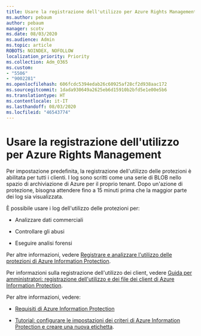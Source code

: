 ```yaml
---
title: Usare la registrazione dell'utilizzo per Azure Rights Management
ms.author: pebaum
author: pebaum
manager: scotv
ms.date: 08/03/2020
ms.audience: Admin
ms.topic: article
ROBOTS: NOINDEX, NOFOLLOW
localization_priority: Priority
ms.collection: Adm_O365
ms.custom:
- "5506"
- "9002281"
ms.openlocfilehash: 606fcdc5394edab26c60925af28cf2d938aac172
ms.sourcegitcommit: 1dada930649a2625eb6d15910b2bfd5e1e00e5b6
ms.translationtype: HT
ms.contentlocale: it-IT
ms.lasthandoff: 08/03/2020
ms.locfileid: "46543774"
---
```

# <a name="use-usage-logging-for-azure-rights-management"></a>Usare la registrazione dell'utilizzo per Azure Rights Management

Per impostazione predefinita, la registrazione dell'utilizzo delle protezioni è abilitata per tutti i clienti. I log sono scritti come una serie di BLOB nello spazio di archiviazione di Azure per il proprio tenant. Dopo un'azione di protezione, bisogna attendere fino a 15 minuti prima che la maggior parte dei log sia visualizzata.

È possibile usare i log dell'utilizzo delle protezioni per:

- Analizzare dati commerciali

- Controllare gli abusi

- Eseguire analisi forensi

Per altre informazioni, vedere [Registrare e analizzare l'utilizzo delle protezioni di Azure Information Protection](https://docs.microsoft.com/azure/information-protection/log-analyze-usage).

Per informazioni sulla registrazione dell'utilizzo dei client, vedere [Guida per amministratori: registrazione dell'utilizzo e dei file dei client di Azure Information Protection](https://docs.microsoft.com/azure/information-protection/rms-client/client-admin-guide-files-and-logging).

Per altre informazioni, vedere:

- [Requisiti di Azure Information Protection](https://docs.microsoft.com/azure/information-protection/get-started/requirements)
    
- [Tutorial: configurare le impostazioni dei criteri di Azure Information Protection e creare una nuova etichetta](https://docs.microsoft.com/azure/information-protection/get-started/infoprotect-quick-start-tutorial).